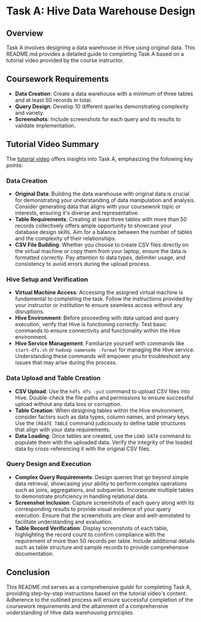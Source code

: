 # Task A: Hive Data Warehouse Design

## Overview
Task A involves designing a data warehouse in Hive using original data. This README.md provides a detailed guide to completing Task A based on a tutorial video provided by the course instructor.

## Coursework Requirements
- **Data Creation**: Create a data warehouse with a minimum of three tables and at least 50 records in total.
- **Query Design**: Develop 10 different queries demonstrating complexity and variety.
- **Screenshots**: Include screenshots for each query and its results to validate implementation.

## Tutorial Video Summary
The [tutorial video](https://youtu.be/ojdtg9z3Xro?si=xYz4ONPYmwErt2nk) offers insights into Task A, emphasizing the following key points:

### Data Creation
- **Original Data**: Building the data warehouse with original data is crucial for demonstrating your understanding of data manipulation and analysis. Consider generating data that aligns with your coursework topic or interests, ensuring it's diverse and representative.
- **Table Requirements**: Creating at least three tables with more than 50 records collectively offers ample opportunity to showcase your database design skills. Aim for a balance between the number of tables and the complexity of their relationships.
- **CSV File Building**: Whether you choose to create CSV files directly on the virtual machine or copy them from your laptop, ensure the data is formatted correctly. Pay attention to data types, delimiter usage, and consistency to avoid errors during the upload process.

### Hive Setup and Verification
- **Virtual Machine Access**: Accessing the assigned virtual machine is fundamental to completing the task. Follow the instructions provided by your instructor or institution to ensure seamless access without any disruptions.
- **Hive Environment**: Before proceeding with data upload and query execution, verify that Hive is functioning correctly. Test basic commands to ensure connectivity and functionality within the Hive environment.
- **Hive Service Management**: Familiarize yourself with commands like `start-dfs.sh` or `hadoop namenode -format` for managing the Hive service. Understanding these commands will empower you to troubleshoot any issues that may arise during the process.

### Data Upload and Table Creation
- **CSV Upload**: Use the `hdfs dfs -put` command to upload CSV files into Hive. Double-check the file paths and permissions to ensure successful upload without any data loss or corruption.
- **Table Creation**: When designing tables within the Hive environment, consider factors such as data types, column names, and primary keys. Use the `CREATE TABLE` command judiciously to define table structures that align with your data requirements.
- **Data Loading**: Once tables are created, use the `LOAD DATA` command to populate them with the uploaded data. Verify the integrity of the loaded data by cross-referencing it with the original CSV files.

### Query Design and Execution
- **Complex Query Requirements**: Design queries that go beyond simple data retrieval, showcasing your ability to perform complex operations such as joins, aggregations, and subqueries. Incorporate multiple tables to demonstrate proficiency in handling relational data.
- **Screenshot Inclusion**: Capture screenshots of each query along with its corresponding results to provide visual evidence of your query execution. Ensure that the screenshots are clear and well-annotated to facilitate understanding and evaluation.
- **Table Record Verification**: Display screenshots of each table, highlighting the record count to confirm compliance with the requirement of more than 50 records per table. Include additional details such as table structure and sample records to provide comprehensive documentation.

## Conclusion
This README.md serves as a comprehensive guide for completing Task A, providing step-by-step instructions based on the tutorial video's content. Adherence to the outlined process will ensure successful completion of the coursework requirements and the attainment of a comprehensive understanding of Hive data warehousing principles.